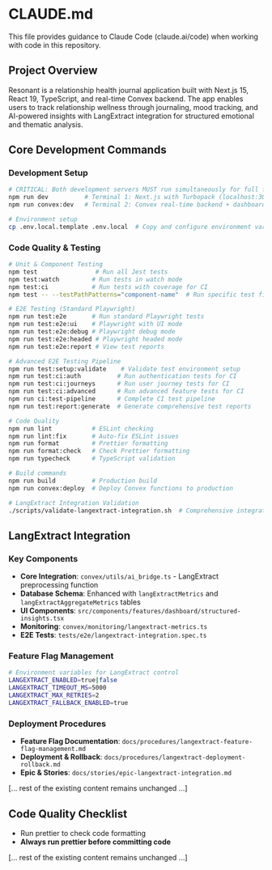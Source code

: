 # CLAUDE.md

This file provides guidance to Claude Code (claude.ai/code) when working with code in this repository.

## Project Overview

Resonant is a relationship health journal application built with Next.js 15, React 19, TypeScript, and real-time Convex backend. The app enables users to track relationship wellness through journaling, mood tracking, and AI-powered insights with LangExtract integration for structured emotional and thematic analysis.

## Core Development Commands

### Development Setup

```bash
# CRITICAL: Both development servers MUST run simultaneously for full functionality
npm run dev          # Terminal 1: Next.js with Turbopack (localhost:3000)
npm run convex:dev   # Terminal 2: Convex real-time backend + dashboard

# Environment setup
cp .env.local.template .env.local  # Copy and configure environment variables
```

### Code Quality & Testing

```bash
# Unit & Component Testing
npm test                # Run all Jest tests
npm test:watch         # Run tests in watch mode
npm test:ci            # Run tests with coverage for CI
npm test -- --testPathPatterns="component-name"  # Run specific test file

# E2E Testing (Standard Playwright)
npm run test:e2e       # Run standard Playwright tests
npm run test:e2e:ui    # Playwright with UI mode
npm run test:e2e:debug # Playwright debug mode
npm run test:e2e:headed # Playwright headed mode
npm run test:e2e:report # View test reports

# Advanced E2E Testing Pipeline
npm run test:setup:validate    # Validate test environment setup
npm run test:ci:auth          # Run authentication tests for CI
npm run test:ci:journeys      # Run user journey tests for CI
npm run test:ci:advanced      # Run advanced feature tests for CI
npm run ci:test-pipeline      # Complete CI test pipeline
npm run test:report:generate  # Generate comprehensive test reports

# Code Quality
npm run lint           # ESLint checking
npm run lint:fix       # Auto-fix ESLint issues
npm run format         # Prettier formatting
npm run format:check   # Check Prettier formatting
npm run typecheck      # TypeScript validation

# Build commands
npm run build          # Production build
npm run convex:deploy  # Deploy Convex functions to production

# LangExtract Integration Validation
./scripts/validate-langextract-integration.sh  # Comprehensive integration validation
```

## LangExtract Integration

### Key Components

- **Core Integration**: `convex/utils/ai_bridge.ts` - LangExtract preprocessing function
- **Database Schema**: Enhanced with `langExtractMetrics` and `langExtractAggregateMetrics` tables
- **UI Components**: `src/components/features/dashboard/structured-insights.tsx`
- **Monitoring**: `convex/monitoring/langextract-metrics.ts`
- **E2E Tests**: `tests/e2e/langextract-integration.spec.ts`

### Feature Flag Management

```bash
# Environment variables for LangExtract control
LANGEXTRACT_ENABLED=true|false
LANGEXTRACT_TIMEOUT_MS=5000
LANGEXTRACT_MAX_RETRIES=2
LANGEXTRACT_FALLBACK_ENABLED=true
```

### Deployment Procedures

- **Feature Flag Documentation**: `docs/procedures/langextract-feature-flag-management.md`
- **Deployment & Rollback**: `docs/procedures/langextract-deployment-rollback.md`
- **Epic & Stories**: `docs/stories/epic-langextract-integration.md`

[... rest of the existing content remains unchanged ...]

## Code Quality Checklist

- Run prettier to check code formatting
- **Always run prettier before committing code**

[... rest of the existing content remains unchanged ...]
